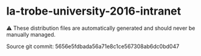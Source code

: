 # la-trobe-university-2016-intranet

:warning: These distribution files are automatically generated and should never be manually managed.

Source git commit: 5656e5fdbada56a71e8c1ce567308ab6dc0bd047
